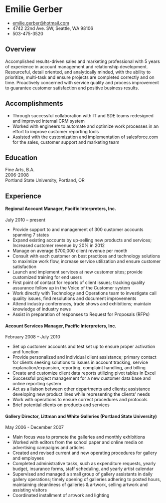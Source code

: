 # Emilie Gerber

 * <emilie.gerber@hotmail.com>
 * 4742 22nd Ave. SW, Seattle, WA 98106
 * 503-475-3520

## Overview

Accomplished results-driven sales and marketing professional with 5 years of experience in account management and relationship development. Resourceful, detail oriented, and analytically minded, with the ability to prioritize, multi-task and ensure projects are completed correctly and on time. Proactively concerned with service quality and process improvement to guarantee customer satisfaction and positive business results.

## Accomplishments 

*	Through successful collaboration with IT and SDE teams redesigned and improved internal CRM system
* Worked with engineers to automate and optimize work processes in an effort to improve customer reporting tools
*	Assisted with the customization and implementation of salesforce.com for the sales, customer support and marketing team



## Education

Fine Arts, B.A.  
2006-2008  
Portland State University, Portland, OR  


## Experience

#### Regional Account Manager, Pacific Interpreters, Inc.                                                                    
July 2010 – present


*	Provide support to and management of 300 customer accounts spanning 7 states
*	Expand existing accounts by up-selling new products and services; Increased customer revenue by 20% in 2012
*	Manage on average $700,000 client revenue per month
*	Consult with each customer on best practices and technology solutions to maximize work flow, increase service utilization and ensure customer satisfaction
*	Launch and implement services at new customer sites; provide customized training for end users
*	First point of contact for reports of client issues; tracking quality assurance follow up in the Voice of the Customer system
*	Work directly with Technology and Operations team to investigate call quality issues, find resolutions and document improvements 
*	Attend industry conferences, trade shows and exhibitions; maintain knowledge of industry news
*	Assist in preparation of responses to Request for Proposals (RFPs)



#### Account Services Manager, Pacific Interpreters, Inc.                                                                    
February 2008 – July 2010

*	Set up customer accounts and test set up to ensure proper activation and function
*	Provide personalized and individual client assistance; primary contact for clients seeking solutions to issues in account tracking, service explanation/expansion, reporting, complaint handling, and billing 
*	Create and customize client data reports utilizing pivot tables in Excel
*	Successful project management for a new customer data base and online reporting system
*	Act as a liaison between other departments and clients; assistance developing new product lines while representing the clients’ needs
*	Work with operations to ensure correct procedures and protocols
*	Brief potential clients on products and services


#### Gallery Director, Littman and White Galleries (Portland State University)        
May 2006 - December 2007	
		                            
*	Main focus was to promote the galleries and monthly exhibitions
*	Worked with editors from the school paper and online media on advertising campaigns and articles
*	Created and revised current and new operating procedures for gallery and employees
*	Completed administrative tasks, such as expenditure requests, yearly budget, insurance forms, staff scheduling, and yearly artist calendar
*	Supervised and managed a small group of gallery assistants in daily gallery operations; timely opening of galleries adhering to posted hours, maintaining cleanliness of galleries & artwork, selling artwork and assisting visitors
*	Coordinated installment of artwork and lighting



